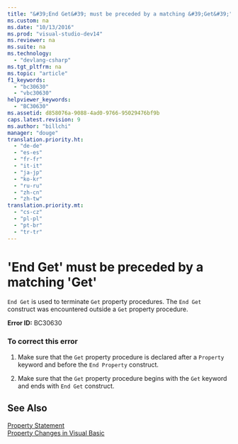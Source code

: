```yaml
---
title: "&#39;End Get&#39; must be preceded by a matching &#39;Get&#39;"
ms.custom: na
ms.date: "10/13/2016"
ms.prod: "visual-studio-dev14"
ms.reviewer: na
ms.suite: na
ms.technology: 
  - "devlang-csharp"
ms.tgt_pltfrm: na
ms.topic: "article"
f1_keywords: 
  - "bc30630"
  - "vbc30630"
helpviewer_keywords: 
  - "BC30630"
ms.assetid: d858076a-9088-4ad0-9766-95029476bf9b
caps.latest.revision: 9
ms.author: "billchi"
manager: "douge"
translation.priority.ht: 
  - "de-de"
  - "es-es"
  - "fr-fr"
  - "it-it"
  - "ja-jp"
  - "ko-kr"
  - "ru-ru"
  - "zh-cn"
  - "zh-tw"
translation.priority.mt: 
  - "cs-cz"
  - "pl-pl"
  - "pt-br"
  - "tr-tr"
---
```

# &#39;End Get&#39; must be preceded by a matching &#39;Get&#39;
`End Get` is used to terminate `Get` property procedures. The `End Get` construct was encountered outside a `Get` property procedure.  
  
 **Error ID:** BC30630  
  
### To correct this error  
  
1.  Make sure that the `Get` property procedure is declared after a `Property` keyword and before the `End Property` construct.  
  
2.  Make sure that the `Get` property procedure begins with the `Get` keyword and ends with `End Get` construct.  
  
## See Also  
 [Property Statement](../Topic/Property%20Statement.md)   
 [Property Changes in Visual Basic](http://msdn.microsoft.com/en-us/1c138efa-9bc2-44d7-80a0-f3a7c2510264)
